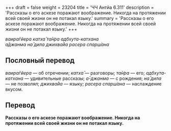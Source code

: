 +++
draft = false
weight = 23204
title = 'ЧЧ Антйа 6.311'
description = 'Рассказы о его аскезе поражают воображение. Никогда на протяжении всей своей жизни он не потакал языку.'
summary = 'Рассказы о его аскезе поражают воображение. Никогда на протяжении всей своей жизни он не потакал языку.'
+++

_ваира̄гйера катха̄ та̄н̇ра адбхута-катхана  
а̄джанма на̄ дила джихва̄йа расера спарш́ана_

## Пословный перевод

_ваира̄гйера_ — об отречении; _катха̄_ — разговоры; _та̄н̇ра_ — его; _адбхута_\-_катхана_ — удивительные рассказы; _а̄_\-_джанма_ — с рождения; _на̄_ _дила_ — не позволял; _джихва̄йа_ — языку; _расера_ _спарш́ана_ — наслаждение вкусом.

## Перевод

**Рассказы о его аскезе поражают воображение. Никогда на протяжении всей своей жизни он не потакал языку.**
